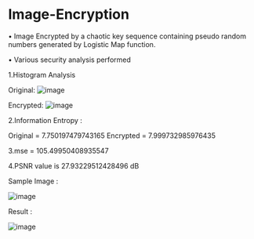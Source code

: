 # Image-Encryption
• Image Encrypted by a chaotic key sequence containing pseudo random numbers generated by Logistic
Map function.

• Various security analysis
performed

1.Histogram Analysis

Original:
![image](https://user-images.githubusercontent.com/43861831/126434992-b8e99514-35ca-4db8-834a-720b127e0b2b.png)

Encrypted:
![image](https://user-images.githubusercontent.com/43861831/126435034-7aa0f019-853e-4cfe-bb8e-c37465530f6f.png)


2.Information Entropy :

  Original =  7.750197479743165
  Encrypted =  7.999732985976435
  
3.mse =  105.49950408935547

4.PSNR value is 27.93229512428496 dB

Sample Image :





![image](https://user-images.githubusercontent.com/43861831/122173950-edd1be80-ce9f-11eb-972e-75469eeea573.png)

Result :




![image](https://user-images.githubusercontent.com/43861831/122174046-04781580-cea0-11eb-821a-e2ed63268646.png)
